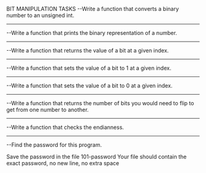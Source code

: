 BIT MANIPULATION TASKS
--Write a function that converts a binary number to an unsigned int.

**********************************************************************
--Write a function that prints the binary representation of a number.

***********************************************************************
--Write a function that returns the value of a bit at a given index.

************************************************************************
--Write a function that sets the value of a bit to 1 at a given index.

************************************************************************
--Write a function that sets the value of a bit to 0 at a given index.

*************************************************************************
--Write a function that returns the number of bits you would need to flip to get from one number to another.

**************************************************************************
--Write a function that checks the endianness.

****************************************************
--Find the password for this program.

Save the password in the file 101-password
Your file should contain the exact password, no new line, no extra space
